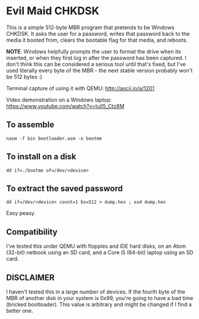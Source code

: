 Evil Maid CHKDSK
===============
This is a simple 512-byte MBR program that pretends to be Windows CHKDSK. It asks the user for a password, writes that password back to the media it booted from, clears the bootable flag for that media, and reboots.

**NOTE**: Windows helpfully prompts the user to format the drive when its inserted, or when they first log in after the password has been captured. I don't think this can be considered a serious tool until that's fixed, but I've used literally every byte of the MBR - the next stable version probably won't be 512 bytes :)

Terminal capture of using it with QEMU: http://ascii.io/a/1201

Video demonstration on a Windows laptop: https://www.youtube.com/watch?v=tull5_Ctz8M

To assemble
----------
`nasm -f bin bootloader.asm -o bootme`

To install on a disk
------------------
`dd if=./bootme of=/dev/<device>`

To extract the saved password
------------------
`dd if=/dev/<device> count=1 bs=512 > dump.hex ; xxd dump.hex`


Easy peasy.

Compatibility
------------
I've tested this under QEMU with floppies and IDE hard disks, on an Atom (32-bit) netbook using an SD card, and a Core i5 (64-bit) laptop using an SD card.

DISCLAIMER
----------
I haven't tested this in a large number of devices. If the fourth byte of the MBR of another disk in your system is 0x99, you're going to have a bad time (bricked bootloader). This value is arbitrary and might be changed if I find a better one.
